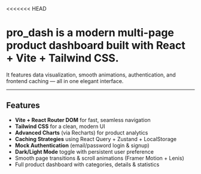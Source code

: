 <<<<<<< HEAD
# pro_dash is a modern multi-page product dashboard built with **React + Vite + Tailwind CSS**.  
It features data visualization, smooth animations, authentication, and frontend caching — all in one elegant interface.

---

##  Features

- **Vite + React Router DOM** for fast, seamless navigation  
- **Tailwind CSS** for a clean, modern UI  
- **Advanced Charts** (via Recharts) for product analytics  
- **Caching Strategies** using React Query + Zustand + LocalStorage  
- **Mock Authentication** (email/password login & signup)  
- **Dark/Light Mode** toggle with persistent user preference  
- Smooth page transitions & scroll animations (Framer Motion + Lenis)  
- Full product dashboard with categories, details & statistics
>>>>>>> 
